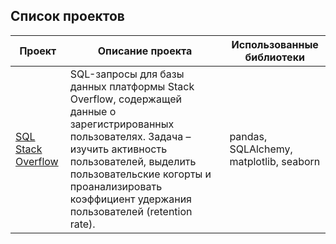 ## **Список проектов**

| Проект | Описание проекта | Использованные библиотеки |
| --- | --- | --- |
| [SQL Stack Overflow](https://github.com/annkolosova/SQL/tree/main/SQL_Stack_Overflow) | SQL-запросы для базы данных платформы Stack Overflow, содержащей данные о зарегистрированных пользователях. Задача – изучить активность пользователей, выделить пользовательские когорты и проанализировать коэффициент удержания пользователей (retention rate). | pandas, SQLAlchemy, matplotlib, seaborn |

